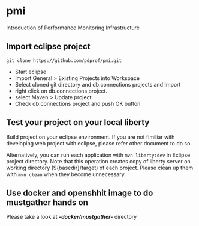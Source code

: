 # pmi
Introduction of Performance Monitoring Infrastructure

## Import eclipse project

```
git clone https://github.com/pdprof/pmi.git
```

- Start eclipse
- Import General > Existing Projects into Workspace
- Select cloned git directory and db.connections projects and Import
- right click on db.connections project.
- select Maven > Update project 
- Check db.connections project and push OK button.

## Test your project on your local liberty

Build project on your eclipse environment.
If you are not fimiliar with developing web project with eclipse, please refer other document to do so.

Alternatively, you can run each application with `mvn liberty:dev` in Eclipse project directory.
Note that this operation creates copy of liberty server on working directory (${basedir}/target) of each project.
Please clean up them with `mvn clean` when they become unnecessary.

## Use docker and openshhit image to do mustgather hands on

Please take a look at ***-docker/mustgather-*** directory
